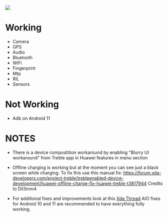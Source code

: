 ![](https://fdn2.gsmarena.com/vv/pics/huawei/huawei-p8-lite-2017-1.jpg)

# Working
* Camera
* GPS
* Audio
* Bluetooth
* WiFi
* Fingerprint
* Mtp
* RIL
* Sensors

# Not Working
* Adb on Android 11

# NOTES
* There is a device compostition workaround by enabling "Blurry UI workaround" from Treble app in Huawei features in menu section
* Offline charging is working but at the moment you can see just a black screen while charging. To fix this use this manual fix: https://forum.xda-developers.com/project-treble/trebleenabled-device-development/huawei-offline-charge-fix-huawei-treble-t3817944 Credits to Dil3mm4

* For additional fixes and improvements look at this [Xda Thread](https://forum.xda-developers.com/t/gsi-pie-and-quack-manual-fixes-for-hi6250-devices.3936745/)
AIO fixes for Android 10 and 11 are recommended to have everything fully working.